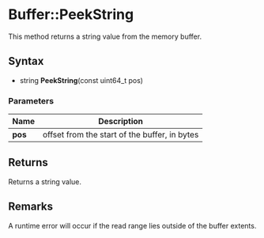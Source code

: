 # Buffer::PeekString #
This method returns a string value from the memory buffer.

## Syntax ##
- string **PeekString**(const uint64_t pos)

### Parameters ###
| Name | Description |
| ----- | ----- |
| **pos** | offset from the start of the buffer, in bytes |

## Returns ##
Returns a string value.

## Remarks ##
A runtime error will occur if the read range lies outside of the buffer extents.